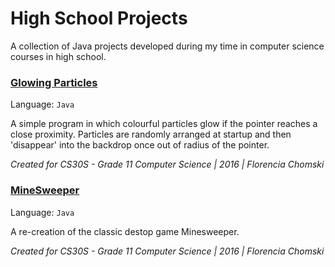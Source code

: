 # High School Projects
A collection of Java projects developed during my time in computer science courses in high school. 

### [Glowing Particles](https://github.com/fchomski/HighSchool-Projects/tree/master/Glowing%20Particles)
Language: ```Java```  

A simple program in which colourful particles glow if the pointer reaches a close proximity. Particles are randomly arranged at startup and then 'disappear' into the backdrop once out of radius of the pointer.

_Created for CS30S - Grade 11 Computer Science | 2016 | Florencia Chomski_

### [MineSweeper](https://github.com/fchomski/HighSchool-Projects/tree/master/Minesweeper)
Language: ```Java```  

A re-creation of the classic destop game Minesweeper.

_Created for CS30S - Grade 11 Computer Science | 2016 | Florencia Chomski_
